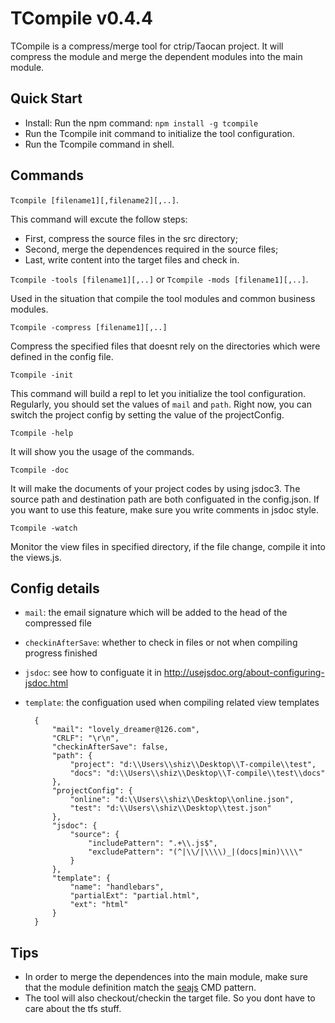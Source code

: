 # TCompile v0.4.4

TCompile is a compress/merge tool for ctrip/Taocan project. It will compress the module and merge the dependent modules into the main module. 

## Quick Start

* Install: Run the npm command: `npm install -g tcompile`
* Run the Tcompile init command to initialize the tool configuration. 
* Run the Tcompile command in shell. 

## Commands

`Tcompile [filename1][,filename2][,..]`. 

This command will excute the follow steps: 
* First, compress the source files in the src directory;
* Second, merge the dependences required in the source files;
* Last, write content into the target files and check in.

`Tcompile -tools [filename1][,..]` or `Tcompile -mods [filename1][,..]`.

Used in the situation that compile the tool modules and common business modules.

`Tcompile -compress [filename1][,..]`

Compress the specified files that doesnt rely on the directories which were defined in the config file. 

`Tcompile -init`

This command will build a repl to let you initialize the tool configuration. Regularly, you should set the values of `mail` and `path`.
Right now, you can switch the project config by setting the value of the projectConfig.

`Tcompile -help`

It will show you the usage of the commands.

`Tcompile -doc`

It will make the documents of your project codes by using jsdoc3. The source path and destination path are both configuated in the config.json. If you want to use this feature, make sure you write comments in jsdoc style.

`Tcompile -watch`

Monitor the view files in specified directory, if the file change, compile it into the views.js.

## Config details

* `mail`: the email signature which will be added to the head of the compressed file
* `checkinAfterSave`: whether to check in files or not when compiling progress finished
* `jsdoc`: see how to configuate it in http://usejsdoc.org/about-configuring-jsdoc.html
* `template`: the configuation used when compiling related view templates

		{
		    "mail": "lovely_dreamer@126.com",
		    "CRLF": "\r\n",
		    "checkinAfterSave": false,
		    "path": {
		        "project": "d:\\Users\\shiz\\Desktop\\T-compile\\test",
		        "docs": "d:\\Users\\shiz\\Desktop\\T-compile\\test\\docs"
		    },
		    "projectConfig": {
		        "online": "d:\\Users\\shiz\\Desktop\\online.json",
		        "test": "d:\\Users\\shiz\\Desktop\\test.json"
		    },
		    "jsdoc": {
		        "source": {
		            "includePattern": ".+\\.js$",
		            "excludePattern": "(^|\\/|\\\\)_|(docs|min)\\\\"
		        }
		    },
		    "template": {
		        "name": "handlebars",
		        "partialExt": "partial.html",
		        "ext": "html"
		    }
		}

## Tips

* In order to merge the dependences into the main module, make sure that the module definition match the [seajs](http://seajs.org/docs/) CMD pattern.
* The tool will also checkout/checkin the target file. So you dont have to care about the tfs stuff. 
